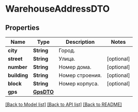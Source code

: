 # WarehouseAddressDTO

## Properties
Name | Type | Description | Notes
------------ | ------------- | ------------- | -------------
**city** | **String** | Город. | 
**street** | **String** | Улица. | [optional] 
**number** | **String** | Номер дома. | [optional] 
**building** | **String** | Номер строения. | [optional] 
**block** | **String** | Номер корпуса. | [optional] 
**gps** | [**GpsDTO**](GpsDTO.md) |  | 

[[Back to Model list]](../README.md#documentation-for-models) [[Back to API list]](../README.md#documentation-for-api-endpoints) [[Back to README]](../README.md)


